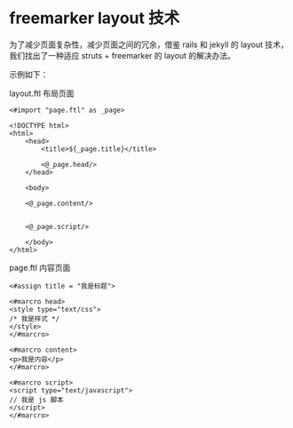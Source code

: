 # freemarker layout 技术

为了减少页面复杂性，减少页面之间的冗余，借鉴 rails 和 jekyll 的 layout 技术，我们找出了一种适应 struts + freemarker 的
layout 的解决办法。

示例如下：

layout.ftl 布局页面


    <#import "page.ftl" as _page>

    <!DOCTYPE html>
    <html>
        <head>
            <title>${_page.title}</title>

            <@_page.head/>
        </head>

        <body>

        <@_page.content/>


        <@_page.script/>

        </body>
    </html>

page.ftl 内容页面

    <#assign title = "我是标题">

    <#marcro head>
    <style type="text/css">
    /* 我是样式 */
    </style>
    </#marcro>

    <#marcro content>
    <p>我是内容</p>
    </#marcro>

    <#marcro script>
    <script type="text/javascript">
    // 我是 js 脚本
    </script>
    </#marcro>
